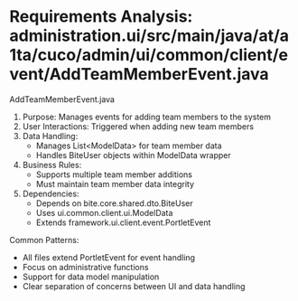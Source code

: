 # Requirements Analysis: administration.ui/src/main/java/at/a1ta/cuco/admin/ui/common/client/event/AddTeamMemberEvent.java

AddTeamMemberEvent.java
1. Purpose: Manages events for adding team members to the system
2. User Interactions: Triggered when adding new team members
3. Data Handling:
   - Manages List<ModelData<BiteUser>> for team member data
   - Handles BiteUser objects within ModelData wrapper
4. Business Rules:
   - Supports multiple team member additions
   - Must maintain team member data integrity
5. Dependencies:
   - Depends on bite.core.shared.dto.BiteUser
   - Uses ui.common.client.ui.ModelData
   - Extends framework.ui.client.event.PortletEvent

Common Patterns:
- All files extend PortletEvent for event handling
- Focus on administrative functions
- Support for data model manipulation
- Clear separation of concerns between UI and data handling